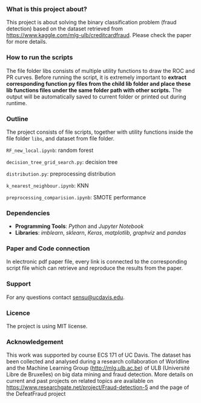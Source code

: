 ### What is this project about?
This project is about solving the binary classification problem (fraud detection) based on the dataset retrieved from https://www.kaggle.com/mlg-ulb/creditcardfraud. Please check the paper for more details.

### How to run the scripts
The file folder libs consists of multiple utility functions to draw the ROC and PR curves.
Before running the script, it is extremely important to **extract corresponding function py files from the child lib folder and place these lib functions files 
under the same folder path with other scripts.**
The output will be automatically saved to current folder or printed out during runtime.

### Outline
The project consists of file scripts, together with utility functions inside the file folder ```libs```, and dataset from file folder.

```RF_new_local.ipynb```: random forest

```decision_tree_grid_search.py```: decision tree

```distribution.py```: preprocessing distribution

```k_nearest_neighbour.ipynb```: KNN

```preprocessing_comparision.ipynb```: SMOTE performance

### Dependencies
+ **Programming Tools**: *Python* and *Jupyter Notebook*
+ **Libraries**: *imblearn*, *sklearn*, *Keras*, *matplotlib*, *graphviz* and *pandas*

### Paper and Code connection
In electronic pdf paper file, every link is connected to the corresponding script file which can retrieve and reproduce the results from the paper.

### Support
For any questions contact sensu@ucdavis.edu.

### Licence
The project is using MIT license.

### Acknowledgement
This work was supported by course ECS 171 of UC Davis.
The dataset has been collected and analysed during a research collaboration of Worldline and the Machine Learning Group (http://mlg.ulb.ac.be) of ULB (Université Libre de Bruxelles) on big data mining and fraud detection. More details on current and past projects on related topics are available on https://www.researchgate.net/project/Fraud-detection-5 and the page of the DefeatFraud project






